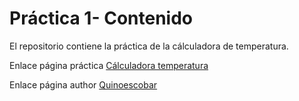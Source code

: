 # Práctica 1- Contenido

El repositorio contiene la práctica de la cálculadora de temperatura.

Enlace página práctica [Cálculadora temperatura](https://quinoescobar.github.io/sytw_prt_01)

Enlace página author [Quinoescobar](https://quinoescobar.github.io)
